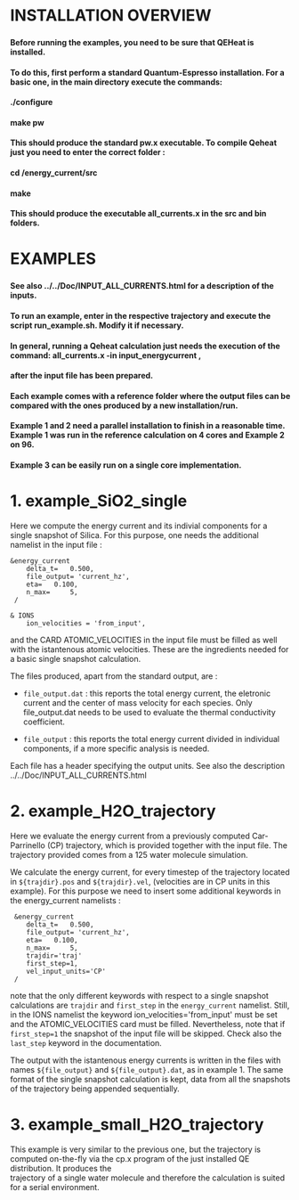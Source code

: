 ###
# INSTALLATION OVERVIEW
###
#### Before running the examples, you need to be sure that QEHeat is installed.
#### To do this, first perform a standard Quantum-Espresso installation. For a basic one, in the main directory execute the commands:
#### ./configure
#### make pw 
#### This should produce the standard pw.x executable. To compile Qeheat just you need to enter the correct folder :
#### cd /energy_current/src
#### make
#### This should produce the executable all_currents.x in the src and bin folders.
###

# EXAMPLES
### 
#### See also ../../Doc/INPUT_ALL_CURRENTS.html for a description of the inputs.
#### To run an example, enter in the respective trajectory and execute the script run_example.sh. Modify it if necessary.
#### In general, running a Qeheat calculation just needs the execution of the command: all_currents.x -in input_energycurrent , 
#### after the input file has been prepared.
####
#### Each example comes with a reference folder where the output files can be compared with the ones produced by a new installation/run.
####
#### Example 1 and 2 need a parallel installation to finish in a reasonable time. Example 1 was run in the reference calculation on 4 cores and Example 2 on 96.
#### Example 3 can be easily run on a single core implementation.



# 1. example_SiO2_single  



Here we compute the energy current and its indivial components for a single snapshot of Silica. 
For this purpose, one needs the additional namelist in the input file :

```
&energy_current
    delta_t=   0.500,
    file_output= 'current_hz',
    eta=   0.100,
    n_max=     5,
 /

& IONS
    ion_velocities = 'from_input',
```

and the CARD ATOMIC_VELOCITIES in the input file must be filled as well with the istantenous atomic velocities.
These are the ingredients needed for a basic single snapshot calculation.
 
The files produced, apart from the standard output, are :

- `file_output.dat` : this reports the total energy current, the eletronic current and the center of mass velocity for each species.
Only file_output.dat needs to be used to evaluate the thermal conductivity coefficient.

- `file_output` : this reports the total energy current divided in individual components, if a more specific analysis is needed.

Each file has a header specifying the output units. See also the description ../../Doc/INPUT_ALL_CURRENTS.html 



# 2. example_H2O_trajectory



Here we evaluate the energy current from a previously computed Car-Parrinello (CP) trajectory, which is provided together with the input file. The trajectory provided 
comes from a 125 water molecule simulation.

We calculate the energy current, for every timestep of the trajectory located in  `${trajdir}.pos` and `${trajdir}.vel`, (velocities are in CP units in this example). 
For this purpose we need to insert some additional keywords in the energy_current namelists :

```
 &energy_current
    delta_t=   0.500,
    file_output= 'current_hz',
    eta=   0.100,
    n_max=     5,
    trajdir='traj'
    first_step=1,
    vel_input_units='CP'
 /
```

note that the only different keywords with respect to a single snapshot calculations are `trajdir` and `first_step` in the `energy_current` namelist. Still, in the IONS namelist 
the keyword ion_velocities='from_input' must be set and the ATOMIC_VELOCITIES card must be filled. Nevertheless, note that if `first_step=1` the snapshot of the input file will be skipped.
Check also the `last_step` keyword in the documentation.

The output with the istantenous energy currents is written in the files with names `${file_output}` and `${file_output}.dat`, as in example 1. 
The same format of the single snapshot calculation is kept, data from all the snapshots of the trajectory being appended sequentially.



# 3. example_small_H2O_trajectory



This example is very similar to the previous one, but the trajectory is computed on-the-fly via the cp.x program of the just installed QE distribution. It produces the  
trajectory of a single water molecule and therefore the calculation is suited for a serial environment.




